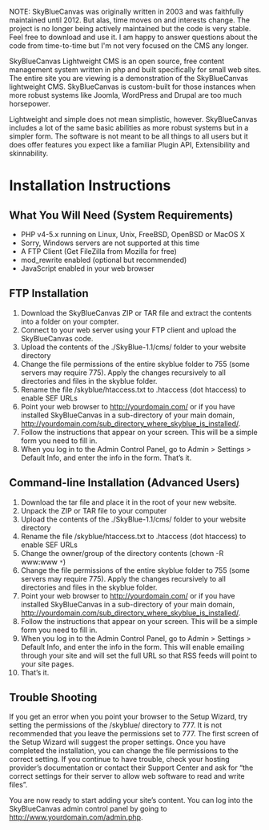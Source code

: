 NOTE: SkyBlueCanvas was originally written in 2003 and was faithfully maintained until 2012. But alas, time moves on and interests change. The project is no longer being actively maintained but the code is very stable. Feel free to download and use it. I am happy to answer questions about the code from time-to-time but I'm not very focused on the CMS any longer.

SkyBlueCanvas Lightweight CMS is an open source, free content management system written in php and built specifically for small web sites. The entire site you are viewing is a demonstration of the SkyBlueCanvas lightweight CMS. SkyBlueCanvas is custom-built for those instances when more robust systems like Joomla, WordPress and Drupal are too much horsepower.

Lightweight and simple does not mean simplistic, however. SkyBlueCanvas includes a lot of the same basic abilities as more robust systems but in a simpler form. The software is not meant to be all things to all users but it does offer features you expect like a familiar Plugin API, Extensibility and skinnability.

# Installation Instructions

## What You Will Need (System Requirements)

* PHP v4-5.x running on Linux, Unix, FreeBSD, OpenBSD or MacOS X
* Sorry, Windows servers are not supported at this time
* A FTP Client (Get FileZilla from Mozilla for free)
* mod_rewrite enabled (optional but recommended)
* JavaScript enabled in your web browser

## FTP Installation

1. Download the SkyBlueCanvas ZIP or TAR file and extract the contents into a folder on your compter.
2. Connect to your web server using your FTP client and upload the SkyBlueCanvas code.
3. Upload the contents of the ./SkyBlue-1.1/cms/ folder to your website directory
4. Change the file permissions of the entire skyblue folder to 755 (some servers may require 775). Apply the changes recursively to all directories and files in the skyblue folder.
5. Rename the file /skyblue/htaccess.txt to .htaccess (dot htaccess) to enable SEF URLs
6. Point your web browser to http://yourdomain.com/ or if you have installed SkyBlueCanvas in a sub-directory of your main domain, http://yourdomain.com/sub_directory_where_skyblue_is_installed/.
7. Follow the instructions that appear on your screen. This will be a simple form you need to fill in.
8. When you log in to the Admin Control Panel, go to Admin > Settings > Default Info, and enter the info in the form.
That’s it.

## Command-line Installation (Advanced Users)

1. Download the tar file and place it in the root of your new website.
2. Unpack the ZIP or TAR file to your computer
3. Upload the contents of the ./SkyBlue-1.1/cms/ folder to your website directory
4. Rename the file /skyblue/htaccess.txt to .htaccess (dot htaccess) to enable SEF URLs
5. Change the owner/group of the directory contents (chown -R www:www `*`)
6. Change the file permissions of the entire skyblue folder to 755 (some servers may require 775). Apply the changes recursively to all directories and files in the skyblue folder.
7. Point your web browser to http://yourdomain.com/ or if you have installed SkyBlueCanvas in a sub-directory of your main domain, http://yourdomain.com/sub_directory_where_skyblue_is_installed/.
8. Follow the instructions that appear on your screen. This will be a simple form you need to fill in.
9. When you log in to the Admin Control Panel, go to Admin > Settings > Default Info, and enter the info in the form. This will enable emailing through your site and will set the full URL so that RSS feeds will point to your site pages.
10. That’s it.

## Trouble Shooting

If you get an error when you point your browser to the Setup Wizard, try setting the permissions of the /skyblue/ directory to 777. It is not recommended that you leave the permissions set to 777. The first screen of the Setup Wizard will suggest the proper settings. Once you have completed the installation, you can change the file permissions to the correct setting. If you continue to have trouble, check your hosting provider’s documentation or contact their Support Center and ask for “the correct settings for their server to allow web software to read and write files”.

You are now ready to start adding your site’s content. You can log into the SkyBlueCanvas admin control panel by going to http://www.yourdomain.com/admin.php.
